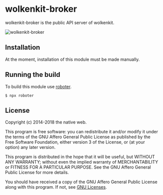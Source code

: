 # wolkenkit-broker

wolkenkit-broker is the public API server of wolkenkit.

![wolkenkit-broker](https://github.com/thenativeweb/wolkenkit-broker/raw/master/images/logo.jpg "wolkenkit-broker")

## Installation

At the moment, installation of this module must be made manually.

## Running the build

To build this module use [roboter](https://www.npmjs.com/package/roboter).

```shell
$ npx roboter
```

## License

Copyright (c) 2014-2018 the native web.

This program is free software: you can redistribute it and/or modify it under the terms of the GNU Affero General Public License as published by the Free Software Foundation, either version 3 of the License, or (at your option) any later version.

This program is distributed in the hope that it will be useful, but WITHOUT ANY WARRANTY; without even the implied warranty of MERCHANTABILITY or FITNESS FOR A PARTICULAR PURPOSE. See the GNU Affero General Public License for more details.

You should have received a copy of the GNU Affero General Public License along with this program. If not, see [GNU Licenses](http://www.gnu.org/licenses/).
